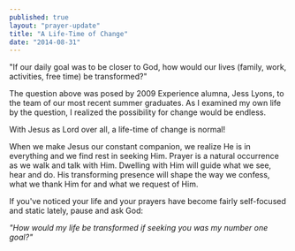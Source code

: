 ```yaml
---
published: true
layout: "prayer-update"
title: "A Life-Time of Change"
date: "2014-08-31"
---
```


"If our daily goal was to be closer to God, how would our lives (family, work, activities, free time) be transformed?"
 
The question above was posed by 2009 Experience alumna, Jess Lyons, to the team of our most recent summer graduates.  As I examined my own life by the question, I realized the possibility for change would be endless.
 
With Jesus as Lord over all, a life-time of change is normal!
 
When we make Jesus our constant companion, we realize He is in everything and we find rest in seeking Him.  Prayer is a natural occurrence as we walk and talk with Him.  Dwelling with Him will guide what we see, hear and do.  His transforming presence will shape the way we confess, what we thank Him for and what we request of Him.  
  
If you've noticed your life and your prayers have become fairly self-focused and static lately, pause and ask God:

*"How would my life be transformed if seeking you was my number one goal?"* 